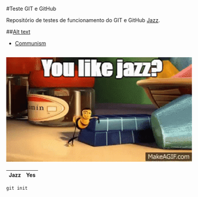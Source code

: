 #Teste GIT e GitHub

Repositório de testes de funcionamento do GIT e GitHub [Jazz](https://en.wikipedia.org/wiki/Jazz).

##[Alt text](image.png)

- [Communism](https://en.wikipedia.org/wiki/Communism)

## ![Alt text](image-1.png)

| Jazz | Yes |
| ---- | --- |

```
git init 
```

